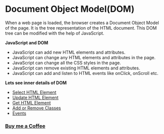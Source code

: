 # Document Object Model(DOM)

When a web page is loaded, the browser creates a Document Object Model of the page. It is the tree representation of the HTML document. This DOM tree can be modified with the help of JavaScript.

**JavaScript and DOM**

- JavaScript can add new HTML elements and attributes.
- JavaScript can change any HTML elements and attributes in the page.
- JavaScript can change all the CSS styles in the page.
- JavaScript can remove existing HTML elements and attributes.
- JavaScript can add and listen to HTML events like onClick, onScroll etc.

**Lets see inner details of DOM**

- [Select HTML Element](https://praveenoruganti.github.io/praveenoruganti-js/8_Document%20Object%20Model(DOM)/1_Select%20HTML%20Element)
- [Update HTML Element](https://praveenoruganti.github.io/praveenoruganti-js/8_Document%20Object%20Model(DOM)/2_Update%20HTML%20Element)
- [Get HTML Element](https://praveenoruganti.github.io/praveenoruganti-js/8_Document%20Object%20Model(DOM)/3_Get%20HTML%20Element)
- [Add or Remove Classes](https://praveenoruganti.github.io/praveenoruganti-js/8_Document%20Object%20Model(DOM)/4_AddRemove%20Classes)
- [Events](https://praveenoruganti.github.io/praveenoruganti-js/8_Document%20Object%20Model(DOM)/5_Events)



### [Buy me a Coffee](http://bit.ly/2WryDT8)